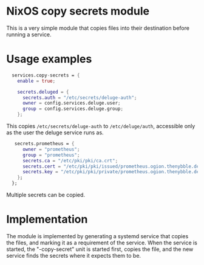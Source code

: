 # NixOS copy secrets module

This is a very simple module that copies files into their destination before running a service.

# Usage examples

```nix
  services.copy-secrets = {
    enable = true;

    secrets.deluged = {
      secrets.auth = "/etc/secrets/deluge-auth";
      owner = config.services.deluge.user;
      group = config.services.deluge.group;
    };
```

This copies `/etc/secrets/deluge-auth` to `/etc/deluge/auth`, accessible only as the user the deluge service runs as.
    
```nix
   secrets.prometheus = {
      owner = "prometheus";
      group = "prometheus";
      secrets.ca = "/etc/pki/pki/ca.crt";
      secrets.cert = "/etc/pki/pki/issued/prometheus.ogion.thenybble.de.crt";
      secrets.key = "/etc/pki/pki/private/prometheus.ogion.thenybble.de.key";
    };
  };
```

Multiple secrets can be copied.

# Implementation

The module is implemented by generating a systemd service that copies the files, and marking it as a requirement of the service. When the service is started, the "<service>-copy-secret" unit is started first, copies the file, and the new service finds the secrets where it expects them to be.
